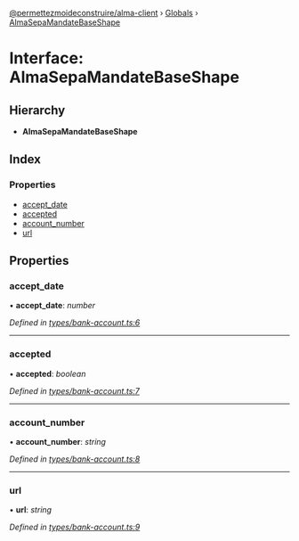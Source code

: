 [@permettezmoideconstruire/alma-client](../README.md) › [Globals](../globals.md) › [AlmaSepaMandateBaseShape](almasepamandatebaseshape.md)

# Interface: AlmaSepaMandateBaseShape

## Hierarchy

* **AlmaSepaMandateBaseShape**

## Index

### Properties

* [accept_date](almasepamandatebaseshape.md#accept_date)
* [accepted](almasepamandatebaseshape.md#accepted)
* [account_number](almasepamandatebaseshape.md#account_number)
* [url](almasepamandatebaseshape.md#url)

## Properties

###  accept_date

• **accept_date**: *number*

*Defined in [types/bank-account.ts:6](https://github.com/permettez-moi-de-construire/alma-client/blob/23f101f/src/types/bank-account.ts#L6)*

___

###  accepted

• **accepted**: *boolean*

*Defined in [types/bank-account.ts:7](https://github.com/permettez-moi-de-construire/alma-client/blob/23f101f/src/types/bank-account.ts#L7)*

___

###  account_number

• **account_number**: *string*

*Defined in [types/bank-account.ts:8](https://github.com/permettez-moi-de-construire/alma-client/blob/23f101f/src/types/bank-account.ts#L8)*

___

###  url

• **url**: *string*

*Defined in [types/bank-account.ts:9](https://github.com/permettez-moi-de-construire/alma-client/blob/23f101f/src/types/bank-account.ts#L9)*
